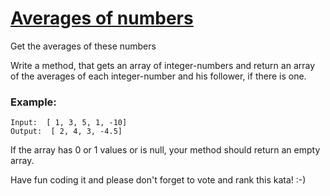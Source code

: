 # [Averages of numbers](https://www.codewars.com/kata/57d2807295497e652b000139) #

Get the averages of these numbers

Write a method, that gets an array of integer-numbers and return an array of the averages of each integer-number and his follower, if there is one.

### Example: ###

    Input:  [ 1, 3, 5, 1, -10]
    Output:  [ 2, 4, 3, -4.5]

If the array has 0 or 1 values or is null, your method should return an empty array.

Have fun coding it and please don't forget to vote and rank this kata! :-)
